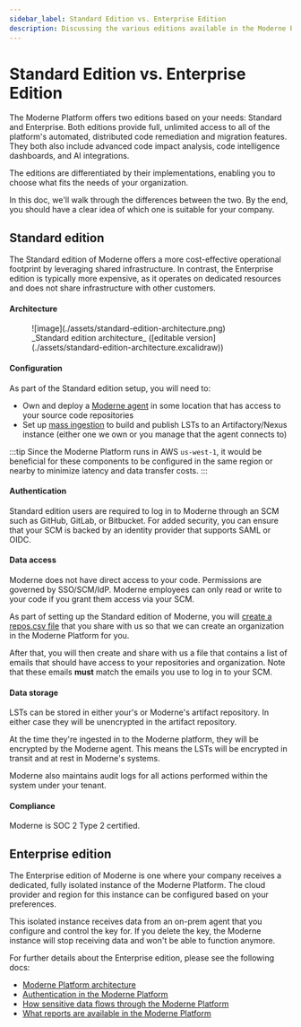```yaml
---
sidebar_label: Standard Edition vs. Enterprise Edition
description: Discussing the various editions available in the Moderne Platform.
---
```


# Standard Edition vs. Enterprise Edition

The Moderne Platform offers two editions based on your needs: Standard and Enterprise. Both editions provide full, unlimited access to all of the platform's automated, distributed code remediation and migration features. They both also include advanced code impact analysis, code intelligence dashboards, and AI integrations.

The editions are differentiated by their implementations, enabling you to choose what fits the needs of your organization.

In this doc, we'll walk through the differences between the two. By the end, you should have a clear idea of which one is suitable for your company.

## Standard edition

The Standard edition of Moderne offers a more cost-effective operational footprint by leveraging shared infrastructure. In contrast, the Enterprise edition is typically more expensive, as it operates on dedicated resources and does not share infrastructure with other customers.

#### Architecture

<figure>
  ![image](./assets/standard-edition-architecture.png)
  <figcaption>_Standard edition architecture_ ([editable version](./assets/standard-edition-architecture.excalidraw))</figcaption>
</figure>

#### Configuration

As part of the Standard edition setup, you will need to:

* Own and deploy a [Moderne agent](../how-to-guides/agent-configuration/agent-config.md) in some location that has access to your source code repositories
* Set up [mass ingestion](../how-to-guides/mass-ingest.md) to build and publish LSTs to an Artifactory/Nexus instance (either one we own or you manage that the agent connects to)

:::tip
Since the Moderne Platform runs in AWS `us-west-1`, it would be beneficial for these components to be configured in the same region or nearby to minimize latency and data transfer costs.
:::

#### Authentication

Standard edition users are required to log in to Moderne through an SCM such as GitHub, GitLab, or Bitbucket. For added security, you can ensure that your SCM is backed by an identity provider that supports SAML or OIDC.

#### Data access

Moderne does not have direct access to your code. Permissions are governed by SSO/SCM/IdP. Moderne employees can only read or write to your code if you grant them access via your SCM.

As part of setting up the Standard edition of Moderne, you will [create a repos.csv file](../../../user-documentation/moderne-cli/references/repos-csv.md) that you share with us so that we can create an organization in the Moderne Platform for you.

After that, you will then create and share with us a file that contains a list of emails that should have access to your repositories and organization. Note that these emails **must** match the emails you use to log in to your SCM.

#### Data storage

LSTs can be stored in either your's or Moderne's artifact repository. In either case they will be unencrypted in the artifact repository.

At the time they're ingested in to the Moderne platform, they will be encrypted by the Moderne agent. This means the LSTs will be encrypted in transit and at rest in Moderne's systems.

Moderne also maintains audit logs for all actions performed within the system under your tenant.

#### Compliance

Moderne is SOC 2 Type 2 certified.

## Enterprise edition

The Enterprise edition of Moderne is one where your company receives a dedicated, fully isolated instance of the Moderne Platform. The cloud provider and region for this instance can be configured based on your preferences.

This isolated instance receives data from an on-prem agent that you configure and control the key for. If you delete the key, the Moderne instance will stop receiving data and won't be able to function anymore.

For further details about the Enterprise edition, please see the following docs:

* [Moderne Platform architecture](./architecture.md)
* [Authentication in the Moderne Platform](./authentication.md)
* [How sensitive data flows through the Moderne Platform](./flow.md)
* [What reports are available in the Moderne Platform](./reporting.md)

